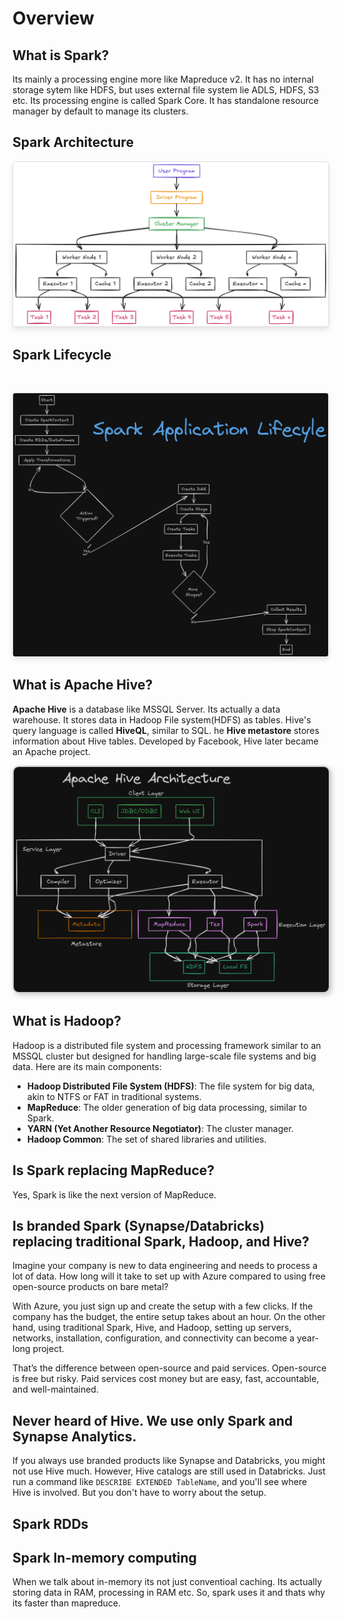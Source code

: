 
# Overview

## What is Spark?

Its mainly a processing engine more like Mapreduce v2. It has no internal storage sytem like HDFS, but uses external file system lie ADLS, HDFS, S3 etc. Its processing engine is called Spark Core. It has standalone resource manager by default to manage its clusters.

## Spark Architecture

<img src="images/2024-09-08-01-42-45.png" alt="Description of the image" style="max-width: 100%; height: auto; border: 1px solid #ddd; border-radius: 4px; box-shadow: 0 4px 8px rgba(0, 0, 0, 0.1);">

## Spark Lifecycle

![]()

<img src="images/2024-09-08-02-01-36.png" alt="Description of the image" style="max-width: 100%; height: auto; border: 1px solid #ddd; border-radius: 4px; box-shadow: 0 4px 8px rgba(0, 0, 0, 0.1);">

## What is Apache Hive?

**Apache Hive** is a database  like MSSQL Server. Its actually a data warehouse. It stores data in Hadoop File system(HDFS) as tables. Hive's query language is called **HiveQL**, similar to SQL. he **Hive metastore** stores information about Hive tables. Developed by Facebook, Hive later became an Apache project.

<img src="images/2024-09-08-02-13-01.png" alt="Warehouse Directory" style="border: 2px solid #ccc; box-shadow: 3px 3px 8px rgba(0, 0, 0, 0.2); border-radius: 10px;">


## What is Hadoop?

Hadoop is a distributed file system and processing framework similar to an MSSQL cluster but designed for handling large-scale file systems and big data. Here are its main components:

- **Hadoop Distributed File System (HDFS)**: The file system for big data, akin to NTFS or FAT in traditional systems.
- **MapReduce**: The older generation of big data processing, similar to Spark.
- **YARN (Yet Another Resource Negotiator)**: The cluster manager.
- **Hadoop Common**: The set of shared libraries and utilities.

## Is Spark replacing MapReduce?

Yes, Spark is like the next version of MapReduce.

## Is branded Spark (Synapse/Databricks) replacing traditional Spark, Hadoop, and Hive?

Imagine your company is new to data engineering and needs to process a lot of data. How long will it take to set up with Azure compared to using free open-source products on bare metal?

With Azure, you just sign up and create the setup with a few clicks. If the company has the budget, the entire setup takes about an hour. On the other hand, using traditional Spark, Hive, and Hadoop, setting up servers, networks, installation, configuration, and connectivity can become a year-long project.

That’s the difference between open-source and paid services. Open-source is free but risky. Paid services cost money but are easy, fast, accountable, and well-maintained.

## Never heard of Hive. We use only Spark and Synapse Analytics.

If you always use branded products like Synapse and Databricks, you might not use Hive much. However, Hive catalogs are still used in Databricks. Just run a command like `DESCRIBE EXTENDED TableName`, and you'll see where Hive is involved. But you don't have to worry about the setup.



## Spark RDDs
## Spark In-memory computing

When we talk about in-memory its not just conventioal caching. Its actually storing data in RAM, processing in RAM etc. So, spark uses it and thats why its faster than mapreduce.


